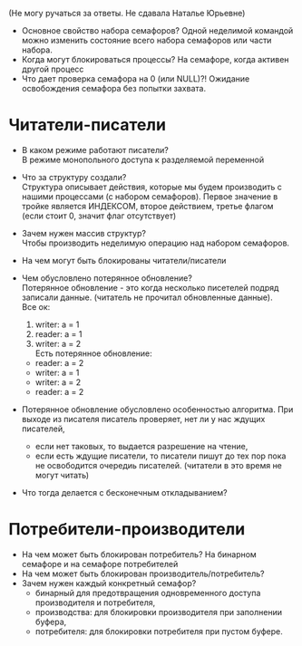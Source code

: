 (Не могу ручаться за ответы. Не сдавала Наталье Юрьевне)
* Основное свойство набора семафоров?
Одной неделимой командой можно изменить состояние всего набора семафоров или части набора.
* Когда могут блокироваться процессы? На семафоре, когда активен другой процесс
* Что дает проверка семафора на 0 (или NULL)?! Ожидание освобождения семафора без попытки захвата.

# Читатели-писатели
* В каком режиме работают писатели?  
В режиме монопольного доступа к разделяемой переменной
* Что за структуру создали?  
Структура описывает действия, которые мы будем производить с нашими процессами (с набором семафоров). 
Первое значение в тройке является ИНДЕКСОМ, второе действием, третье флагом (если стоит 0, значит флаг отсутствует)
* Зачем нужен массив структур?   
Чтобы производить неделимую операцию над набором семафоров.
* На чем могут быть блокированы читатели/писатели
* Чем обусловлено потерянное обновление?  
Потерянное обновление - это когда несколько писетелей подряд записали данные. (читатель не прочитал обновленные данные).   
Все ок:  
	1. writer: a = 1  
	2. reader: a = 1  
	3. writer: a = 2  
Есть потерянное обновление:  
	* reader: a = 2  
	* writer: a = 1  
	* writer: a = 2  
	* reader: a = 2   
  
* Потерянное обновление обусловлено особенностью алгоритма. 
При выходе из писателя писатель проверяет, нет ли у нас ждущих 
писателей, 
   * если нет таковых, то выдается разрешение на чтение, 
   * если есть ждущие писатели, то писатели пишут до тех пор пока не освободится очередиь писателей. (читатели в это время не могут читать)

* Что тогда делается с бесконечным откладыванием?



# Потребители-производители
* На чем может быть блокирован потребитель? 
На бинарном семафоре и на семафоре потребителей
* На чем может быть блокирован производитель/потребитель?
* Зачем нужен каждый конкретный семафор?   
   * бинарный для предотвращения одновременного доступа производителя и потребителя,   
   * производства: для блокировки производителя при заполнении буфера,   
   * потребителя: для блокировки потребителя при пустом буфере.  
